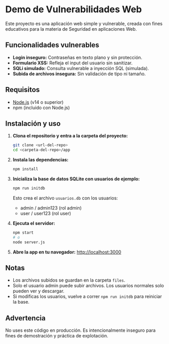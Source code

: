 # Demo de Vulnerabilidades Web

Este proyecto es una aplicación web simple y vulnerable, creada con fines educativos para la materia de Seguridad en aplicaciones Web.

## Funcionalidades vulnerables
- **Login inseguro:** Contraseñas en texto plano y sin protección.
- **Formulario XSS:** Refleja el input del usuario sin sanitizar.
- **SQLi simulado:** Consulta vulnerable a inyección SQL (simulada).
- **Subida de archivos insegura:** Sin validación de tipo ni tamaño.

## Requisitos
- [Node.js](https://nodejs.org/) (v14 o superior)
- npm (incluido con Node.js)

## Instalación y uso
1. **Clona el repositorio y entra a la carpeta del proyecto:**
   ```bash
   git clone <url-del-repo>
   cd <carpeta-del-repo>/app
   ```
2. **Instala las dependencias:**
   ```bash
   npm install
   ```
3. **Inicializa la base de datos SQLite con usuarios de ejemplo:**
   ```bash
   npm run initdb
   ```
   Esto crea el archivo `usuarios.db` con los usuarios:
   - admin / admin123 (rol admin)
   - user / user123 (rol user)

4. **Ejecuta el servidor:**
   ```bash
   npm start
   # o
   node server.js
   ```
5. **Abre la app en tu navegador:**
   [http://localhost:3000](http://localhost:3000)

## Notas
- Los archivos subidos se guardan en la carpeta `files`.
- Solo el usuario admin puede subir archivos. Los usuarios normales solo pueden ver y descargar.
- Si modificas los usuarios, vuelve a correr `npm run initdb` para reiniciar la base.

## Advertencia
No uses este código en producción. Es intencionalmente inseguro para fines de demostración y práctica de explotación.
